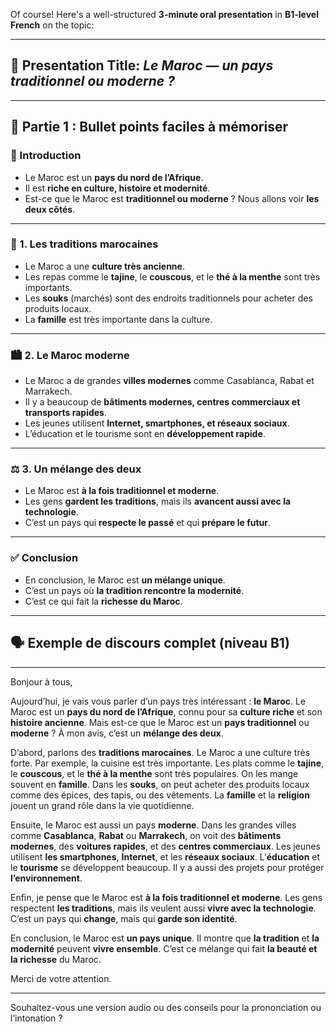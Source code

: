 Of course! Here's a well-structured **3-minute oral presentation** in **B1-level
French** on the topic:

---

## 🎯 **Presentation Title**: _Le Maroc — un pays traditionnel ou moderne ?_

---

## 📝 **Partie 1 : Bullet points faciles à mémoriser**

### 🎯 Introduction

- Le Maroc est un **pays du nord de l’Afrique**.
- Il est **riche en culture, histoire et modernité**.
- Est-ce que le Maroc est **traditionnel ou moderne** ? Nous allons voir **les
  deux côtés**.

---

### 🕌 1. Les traditions marocaines

- Le Maroc a une **culture très ancienne**.
- Les repas comme le **tajine**, le **couscous**, et le **thé à la menthe** sont
  très importants.
- Les **souks** (marchés) sont des endroits traditionnels pour acheter des
  produits locaux.
- La **famille** est très importante dans la culture.

---

### 🏙️ 2. Le Maroc moderne

- Le Maroc a de grandes **villes modernes** comme Casablanca, Rabat et
  Marrakech.
- Il y a beaucoup de **bâtiments modernes, centres commerciaux et transports
  rapides**.
- Les jeunes utilisent **Internet, smartphones, et réseaux sociaux**.
- L’éducation et le tourisme sont en **développement rapide**.

---

### ⚖️ 3. Un mélange des deux

- Le Maroc est **à la fois traditionnel et moderne**.
- Les gens **gardent les traditions**, mais ils **avancent aussi avec la
  technologie**.
- C’est un pays qui **respecte le passé** et qui **prépare le futur**.

---

### ✅ Conclusion

- En conclusion, le Maroc est **un mélange unique**.
- C’est un pays où **la tradition rencontre la modernité**.
- C’est ce qui fait la **richesse du Maroc**.

---

## 🗣️ **Exemple de discours complet (niveau B1)**

---

Bonjour à tous,

Aujourd’hui, je vais vous parler d’un pays très intéressant : **le Maroc**. Le
Maroc est un **pays du nord de l’Afrique**, connu pour sa **culture riche** et
son **histoire ancienne**. Mais est-ce que le Maroc est un **pays traditionnel**
ou **moderne** ? À mon avis, c’est un **mélange des deux**.

D’abord, parlons des **traditions marocaines**. Le Maroc a une culture très
forte. Par exemple, la cuisine est très importante. Les plats comme le
**tajine**, le **couscous**, et le **thé à la menthe** sont très populaires. On
les mange souvent en **famille**. Dans les **souks**, on peut acheter des
produits locaux comme des épices, des tapis, ou des vêtements. La **famille** et
la **religion** jouent un grand rôle dans la vie quotidienne.

Ensuite, le Maroc est aussi un pays **moderne**. Dans les grandes villes comme
**Casablanca**, **Rabat** ou **Marrakech**, on voit des **bâtiments modernes**,
des **voitures rapides**, et des **centres commerciaux**. Les jeunes utilisent
**les smartphones**, **Internet**, et les **réseaux sociaux**. L’**éducation**
et le **tourisme** se développent beaucoup. Il y a aussi des projets pour
protéger **l’environnement**.

Enfin, je pense que le Maroc est **à la fois traditionnel et moderne**. Les gens
respectent **les traditions**, mais ils veulent aussi **vivre avec la
technologie**. C’est un pays qui **change**, mais qui **garde son identité**.

En conclusion, le Maroc est **un pays unique**. Il montre que **la tradition**
et **la modernité** peuvent **vivre ensemble**. C’est ce mélange qui fait **la
beauté et la richesse** du Maroc.

Merci de votre attention.

---

Souhaitez-vous une version audio ou des conseils pour la prononciation ou
l’intonation ?
